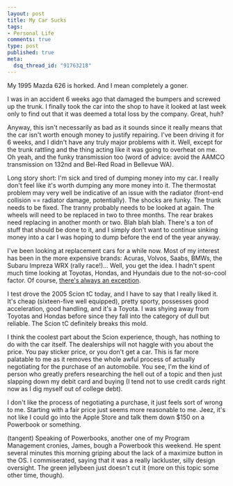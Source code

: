 ```yaml
--- 
layout: post
title: My Car Sucks
tags: 
- Personal Life
comments: true
type: post
published: true
meta: 
  dsq_thread_id: "91763218"
---
```

My 1995 Mazda 626 is horked. And I mean completely a goner.

  I was in an accident 6 weeks ago that damaged the bumpers and screwed up the trunk. I finally took the car into the shop to have it looked at last week only to find out that it was deemed a total loss by the company. Great, huh?

  Anyway, this isn't necessarily as bad as it sounds since it really means that the car isn't worth enough money to justify repairing. I've been driving it for 6 weeks, and I didn't have any truly major problems with it. Well, except for the trunk rattling and the thing acting like it was going to overheat on me. Oh yeah, and the funky transmission too (word of advice: avoid the AAMCO transmission on 132nd and Bel-Red Road in Bellevue WA).

  Long story short: I'm sick and tired of dumping money into my car. I really don't feel like it's worth dumping any more money into it. The thermostat problem may very well be indicative of an issue with the radiator (front-end collision == radiator damage, potentially). The shocks are funky. The trunk needs to be fixed. The tranny probably needs to be looked at again. The wheels will need to be replaced in two to three months. The rear brakes need replacing in another month or two. Blah blah blah. There's a ton of stuff that should be done to it, and I simply don't want to continue sinking money into a car I was hoping to dump before the end of the year anyway.

  I've been looking at replacement cars for a while now. Most of my interest has been in the more expensive brands: Acuras, Volvos, Saabs, BMWs, the Subaru Impreza WRX (rally race!)... Well, you get the idea. I hadn't spent much time looking at Toyotas, Hondas, and Hyundais due to the not-so-cool factor. Of course, <a href="http://www.scion.com/drive/gallery/drive_tc_gallery.html">there's always an exception</a>.

  I test drove the 2005 Scion tC today, and I have to say that I really liked it. It's cheap (sixteen-five well equipped), pretty sporty, possesses good acceleration, good handling, and it's a Toyota. I was shying away from Toyotas and Hondas before since they fall into the category of dull but reliable. The Scion tC definitely breaks this mold.

  I think the coolest part about the Scion experience, though, has nothing to do with the car itself. The dealerships will not haggle with you about the price. You pay sticker price, or you don't get a car. This is far more palatable to me as it removes the whole awful process of actually negotiating for the purchase of an automobile. You see, I'm the kind of person who greatly prefers researching the hell out of a topic and then just slapping down my debit card and buying (I tend not to use credit cards right now as I dig myself out of college debt).

  I don't like the process of negotiating a purchase, it just feels sort of wrong to me. Starting with a fair price just seems more reasonable to me. Jeez, it's not like I could go into the Apple Store and talk them down $150 on a Powerbook or something.

  (tangent) Speaking of Powerbooks, another one of my Program Management cronies, James, bough a Powerbook this weekend. He spent several minutes this morning griping about the lack of a maximize button in the OS. I commiserated, saying that it was a really lackluster, silly design oversight. The green jellybeen just doesn't cut it (more on this topic some other time, though).
